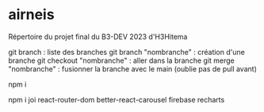 # airneis
Répertoire du projet final du B3-DEV 2023 d'H3Hitema

git branch : liste des branches
git branch "nombranche" : création d'une branche
git checkout "nombranche" : aller dans la branche 
git merge "nombranche" : fusionner la branche avec le main (oublie pas de pull avant)

npm i 

npm i joi react-router-dom better-react-carousel firebase recharts


